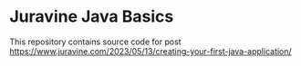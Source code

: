 # Juravine Java Basics
This repository contains source code for post https://www.juravine.com/2023/05/13/creating-your-first-java-application/
